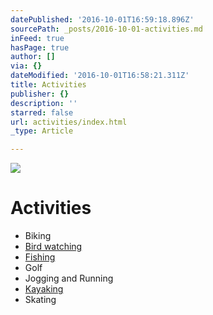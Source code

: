 ```yaml
---
datePublished: '2016-10-01T16:59:18.896Z'
sourcePath: _posts/2016-10-01-activities.md
inFeed: true
hasPage: true
author: []
via: {}
dateModified: '2016-10-01T16:58:21.311Z'
title: Activities
publisher: {}
description: ''
starred: false
url: activities/index.html
_type: Article

---
```

![](https://the-grid-user-content.s3-us-west-2.amazonaws.com/0d43ed13-e854-471d-8b44-2c213feb013c.jpg)

# Activities

* Biking
* [Bird watching][0]
* [Fishing][1]
* Golf
* Jogging and Running
* [Kayaking][2]
* Skating

[0]: http://missiontexas.net/bird-watching/ "Bird Watching in Mission, Texas"
[1]: http://missiontexas.net/fishing/ "Fishing in Mission, Texas"
[2]: http://missiontexas.net/kayaking/ "Kayaking in Mission, Texas"